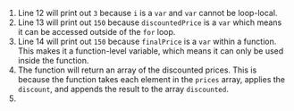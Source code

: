 1. Line 12 will print out ``3`` because ``i`` is a ``var`` and ``var`` cannot be loop-local.
2. Line 13 will print out ``150`` because ``discountedPrice`` is a ``var`` which means it can be accessed outside of the ``for`` loop.
3. Line 14 will print out ``150`` because ``finalPrice`` is a ``var`` within a function. This makes it a function-level variable, which means it can only be used inside the function.
4. The function will return an array of the discounted prices. This is because the function takes each element in the ``prices`` array, applies the ``discount``, and appends the result to the array ``discounted``.
5. 

